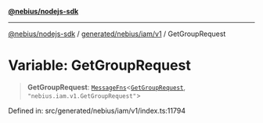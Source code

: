 [**@nebius/nodejs-sdk**](../../../../../README.md)

---

[@nebius/nodejs-sdk](../../../../../README.md) / [generated/nebius/iam/v1](../README.md) / GetGroupRequest

# Variable: GetGroupRequest

> **GetGroupRequest**: [`MessageFns`](../../../../../runtime/protos/core/interfaces/MessageFns.md)\<[`GetGroupRequest`](../interfaces/GetGroupRequest.md), `"nebius.iam.v1.GetGroupRequest"`\>

Defined in: src/generated/nebius/iam/v1/index.ts:11794
